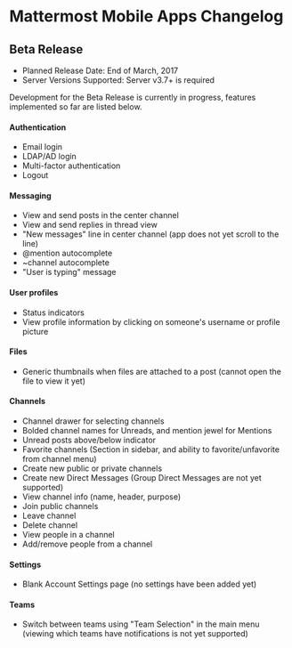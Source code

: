 # Mattermost Mobile Apps Changelog

## Beta Release

- Planned Release Date: End of March, 2017
- Server Versions Supported: Server v3.7+ is required

Development for the Beta Release is currently in progress, features implemented so far are listed below. 

#### Authentication
- Email login
- LDAP/AD login
- Multi-factor authentication 
- Logout

#### Messaging
- View and send posts in the center channel
- View and send replies in thread view
- "New messages" line in center channel (app does not yet scroll to the line)
- @mention autocomplete
- ~channel autocomplete
- "User is typing" message

#### User profiles
- Status indicators
- View profile information by clicking on someone's username or profile picture

#### Files
- Generic thumbnails when files are attached to a post (cannot open the file to view it yet) 

#### Channels
- Channel drawer for selecting channels
- Bolded channel names for Unreads, and mention jewel for Mentions
- Unread posts above/below indicator
- Favorite channels (Section in sidebar, and ability to favorite/unfavorite from channel menu)
- Create new public or private channels
- Create new Direct Messages (Group Direct Messages are not yet supported) 
- View channel info (name, header, purpose) 
- Join public channels
- Leave channel
- Delete channel
- View people in a channel
- Add/remove people from a channel

#### Settings
- Blank Account Settings page (no settings have been added yet) 

#### Teams
- Switch between teams using "Team Selection" in the main menu (viewing which teams have notifications is not yet supported) 

